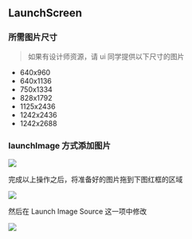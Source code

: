 ## LaunchScreen

### 所需图片尺寸

> 如果有设计师资源，请 ui 同学提供以下尺寸的图片

- 640x960
- 640x1136
- 750x1334
- 828x1792
- 1125x2436
- 1242x2436
- 1242x2688

### launchImage 方式添加图片

![](https://i.loli.net/2019/09/16/SpIYPmE7MHTzw6o.png)

完成以上操作之后，将准备好的图片拖到下图红框的区域

![](https://i.loli.net/2019/09/16/bBO1u4PAaWLdMqV.png)

然后在 Launch Image Source 这一项中修改

![](https://i.loli.net/2019/09/16/a3ZubT6YDQI9Bto.png)

